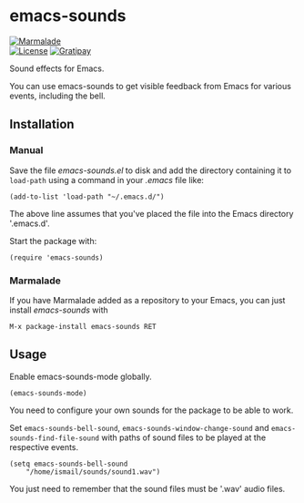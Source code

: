 # emacs-sounds

[![Marmalade](https://img.shields.io/badge/marmalade-available-8A2A8B.svg)](https://marmalade-repo.org/packages/emacs-sounds)  
[![License](https://img.shields.io/badge/LICENSE-GPL%20v3.0-blue.svg)](https://www.gnu.org/licenses/gpl.html)
[![Gratipay](http://img.shields.io/gratipay/myTerminal.svg)](https://gratipay.com/myTerminal)

Sound effects for Emacs.

You can use emacs-sounds to get visible feedback from Emacs for various events, including the bell.

## Installation

### Manual

Save the file *emacs-sounds.el* to disk and add the directory containing it to `load-path` using a command in your *.emacs* file like:

    (add-to-list 'load-path "~/.emacs.d/")

The above line assumes that you've placed the file into the Emacs directory '.emacs.d'.

Start the package with:

    (require 'emacs-sounds)

### Marmalade

If you have Marmalade added as a repository to your Emacs, you can just install *emacs-sounds* with

    M-x package-install emacs-sounds RET

## Usage

Enable emacs-sounds-mode globally.

    (emacs-sounds-mode)

You need to configure your own sounds for the package to be able to work.

Set `emacs-sounds-bell-sound`, `emacs-sounds-window-change-sound` and `emacs-sounds-find-file-sound` with paths of sound files to be played at the respective events.

    (setq emacs-sounds-bell-sound
        "/home/ismail/sounds/sound1.wav")

You just need to remember that the sound files must be '.wav' audio files.
